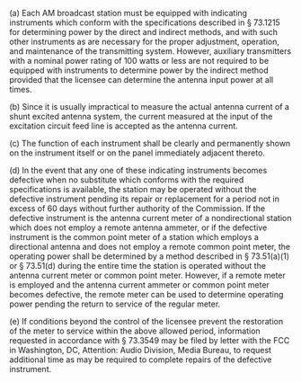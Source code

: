 (a) Each AM broadcast station must be equipped with indicating instruments which conform with the specifications described in § 73.1215 for determining power by the direct and indirect methods, and with such other instruments as are necessary for the proper adjustment, operation, and maintenance of the transmitting system. However, auxiliary transmitters with a nominal power rating of 100 watts or less are not required to be equipped with instruments to determine power by the indirect method provided that the licensee can determine the antenna input power at all times.

(b) Since it is usually impractical to measure the actual antenna current of a shunt excited antenna system, the current measured at the input of the excitation circuit feed line is accepted as the antenna current.

(c) The function of each instrument shall be clearly and permanently shown on the instrument itself or on the panel immediately adjacent thereto.

(d) In the event that any one of these indicating instruments becomes defective when no substitute which conforms with the required specifications is available, the station may be operated without the defective instrument pending its repair or replacement for a period not in excess of 60 days without further authority of the Commission. If the defective instrument is the antenna current meter of a nondirectional station which does not employ a remote antenna ammeter, or if the defective instrument is the common point meter of a station which employs a directional antenna and does not employ a remote common point meter, the operating power shall be determined by a method described in § 73.51(a)(1) or § 73.51(d) during the entire time the station is operated without the antenna current meter or common point meter. However, if a remote meter is employed and the antenna current ammeter or common point meter becomes defective, the remote meter can be used to determine operating power pending the return to service of the regular meter.
              

(e) If conditions beyond the control of the licensee prevent the restoration of the meter to service within the above allowed period, information requested in accordance with § 73.3549 may be filed by letter with the FCC in Washington, DC, Attention: Audio Division, Media Bureau, to request additional time as may be required to complete repairs of the defective instrument.

